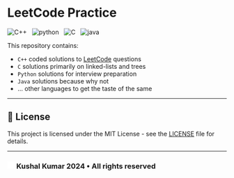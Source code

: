 # LeetCode Practice

<img style="height:25px" src="https://github.com/bcd-kushal/LeetCode-Problems/assets/96081625/2dfa01a8-f233-49f1-9e32-bd4538c376ac" title="C++"/> &nbsp;
<img style="height:23px" src="https://github.com/bcd-kushal/LeetCode-Problems/assets/96081625/e68104ed-80a9-4d57-a1eb-019781542ce3" title="python" /> &nbsp; 
<img style="height:23px" src="https://github.com/bcd-kushal/LeetCode-Problems/assets/96081625/e35ffb26-11b7-435c-ac7a-82352a69fcba" title="C" /> &nbsp; 
<img style="height:23px" src="https://github.com/bcd-kushal/LeetCode-Problems/assets/96081625/105f5be0-a146-4290-878d-b875130f79fa" title="java" /> &nbsp; 

This repository contains:

- `C++` coded solutions to <a href="https://leetcode.com/">LeetCode</a> questions
- `C` solutions primarily on linked-lists and trees
- `Python` solutions for interview preparation
- `Java` solutions because why not
- ... other languages to get the taste of the same

<hr>

## :book: License

This project is licensed under the MIT License - see the <a href=''>LICENSE</a> file for details.

<hr>

<h3><img title="Kushal-Kumar" width="17" src="https://github.com/bcd-kushal/bcd-kushal/blob/main/icons/dark/filled/kushalkumar_bg_dark.png"/>&nbsp;Kushal Kumar 2024 • All rights reserved </h3>
